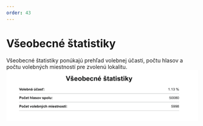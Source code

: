 ```yaml
---
order: 43
---
```


# Všeobecné štatistiky
Všeobecné štatistiky ponúkajú prehľad volebnej účasti, počtu hlasov a počtu volebných miestností pre zvolenú lokalitu.
![](/assets/images/user_guide/stats_app/general_stats.png)